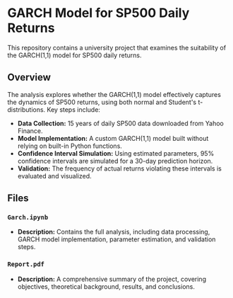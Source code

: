 # GARCH Model for SP500 Daily Returns
This repository contains a university project that examines the suitability of the GARCH(1,1) model for SP500 daily returns. 

## Overview
The analysis explores whether the GARCH(1,1) model effectively captures the dynamics of SP500 returns, using both normal and Student's t-distributions. Key steps include:

- **Data Collection:** 15 years of daily SP500 data downloaded from Yahoo Finance.
- **Model Implementation:** A custom GARCH(1,1) model built without relying on built-in Python functions.
- **Confidence Interval Simulation:** Using estimated parameters, 95% confidence intervals are simulated for a 30-day prediction horizon.
- **Validation:** The frequency of actual returns violating these intervals is evaluated and visualized.

## Files
### `Garch.ipynb`
- **Description:** Contains the full analysis, including data processing, GARCH model implementation, parameter estimation, and validation steps.

### `Report.pdf`
- **Description:** A comprehensive summary of the project, covering objectives, theoretical background, results, and conclusions.
